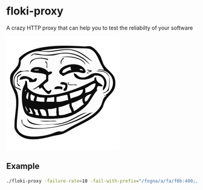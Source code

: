 # floki-proxy
A crazy HTTP proxy that can help you to test the reliabilty of your software

![troll](troll.png "a Troll")

## Example

```bash
./floki-proxy -failure-rate=10 -fail-with-prefix="/fogna/a/fa/f0b:400;/small:500"
```

